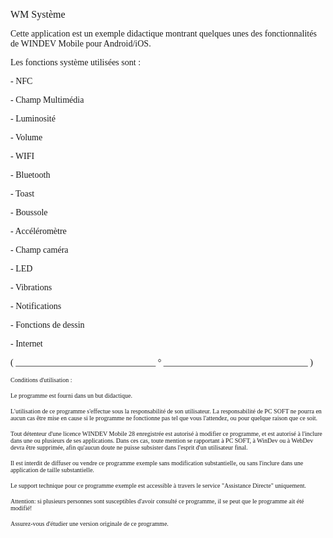   
<span style="font-family:Arial sans-serif;font-size:16px;">WM Système</span>

  
<span style="font-family:Arial sans-serif;font-size:14px;">Cette application est un exemple didactique montrant quelques unes des fonctionnalités de WINDEV Mobile pour Android/iOS.</span>

<span style="font-family:Arial sans-serif;font-size:14px;">Les fonctions système utilisées sont : </span>

<span style="font-family:Arial sans-serif;font-size:14px;">- NFC</span>

<span style="font-family:Arial sans-serif;font-size:14px;">- Champ Multimédia</span>

<span style="font-family:Arial sans-serif;font-size:14px;">- Luminosité</span>

<span style="font-family:Arial sans-serif;font-size:14px;">- Volume</span>

<span style="font-family:Arial sans-serif;font-size:14px;">- WIFI</span>

<span style="font-family:Arial sans-serif;font-size:14px;">- Bluetooth</span>

<span style="font-family:Arial sans-serif;font-size:14px;">- Toast</span>

<span style="font-family:Arial sans-serif;font-size:14px;">- Boussole</span>

<span style="font-family:Arial sans-serif;font-size:14px;">- Accéléromètre</span>

<span style="font-family:Arial sans-serif;font-size:14px;">- Champ caméra</span>

<span style="font-family:Arial sans-serif;font-size:14px;">- LED</span>

<span style="font-family:Arial sans-serif;font-size:14px;">- Vibrations</span>

<span style="font-family:Arial sans-serif;font-size:14px;">- Notifications</span>

<span style="font-family:Arial sans-serif;font-size:14px;">- Fonctions de dessin</span>

<span style="font-family:Arial sans-serif;font-size:14px;">- Internet </span>

  
  
<span style="font-family:Arial sans-serif;font-size:14px;">( \_\_\_\_\_\_\_\_\_\_\_\_\_\_\_\_\_\_\_\_\_\_\_\_\_\_\_\_\_\_\_\_ ° \_\_\_\_\_\_\_\_\_\_\_\_\_\_\_\_\_\_\_\_\_\_\_\_\_\_\_\_\_\_\_\_\_ )</span>

  
<span style="font-family:Arial sans-serif;font-size:10px;">Conditions d'utilisation :</span>

<span style="font-family:Arial sans-serif;font-size:10px;">Le programme est fourni dans un but didactique.</span>

<span style="font-family:Arial sans-serif;font-size:10px;">L'utilisation de ce programme s'effectue sous la responsabilité de son utilisateur. La responsabilité de PC SOFT ne pourra en aucun cas être mise en cause si le programme ne fonctionne pas tel que vous l'attendez, ou pour quelque raison que ce soit. </span>

<span style="font-family:Arial sans-serif;font-size:10px;">Tout détenteur d'une licence WINDEV Mobile 28 enregistrée est autorisé à modifier ce programme, et est autorisé à l'inclure dans une ou plusieurs de ses applications. Dans ces cas, toute mention se rapportant à PC SOFT, à WinDev ou à WebDev devra être supprimée, afin qu'aucun doute ne puisse subsister dans l'esprit d'un utilisateur final.</span>

<span style="font-family:Arial sans-serif;font-size:10px;">Il est interdit de diffuser ou vendre ce programme exemple sans modification substantielle, ou sans l'inclure dans une application de taille substantielle.</span>

<span style="font-family:Arial sans-serif;font-size:10px;">Le support technique pour ce programme exemple est accessible à travers le service "Assistance Directe" uniquement.</span>

<span style="font-family:Arial sans-serif;font-size:10px;">Attention: si plusieurs personnes sont susceptibles d'avoir consulté ce programme, il se peut que le programme ait été modifié! </span>

<span style="font-family:Arial sans-serif;font-size:10px;">Assurez-vous d'étudier une version originale de ce programme.</span>

  
  
